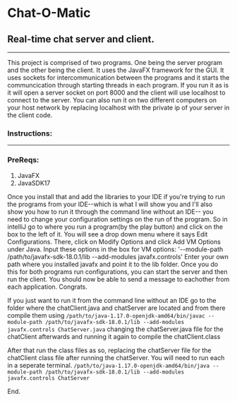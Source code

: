# Chat-O-Matic
## Real-time chat server and client.
---
This project is comprised of two programs. One being the server program and the other being the client.
It uses the JavaFX framework for the GUI. It uses sockets for intercommunication between the programs and 
it starts the communcication through starting threads in each program. If you run it as is it will open 
a server socket on port 8000 and the client will use localhost to connect to the server. You can also run it
on two different computers on your host network by replacing localhost with the private ip of your server in the client code.

### Instructions: 
---
### PreReqs: 
1. JavaFX 
2. JavaSDK17

Once you install that and add the libraries to your IDE if you're trying to run the programs from your IDE--which is what I will show you and I'll also
show you how to run it through the command line without an IDE-- you need to change your configuration settings on the run of the program. So in intelliJ
go to where you run a program(by the play button) and click on the box to the left of it. You will see a drop down menu where it says Edit Configurations. 
There, click on Modify Options and click Add VM Options under Java. Input these options in the box for VM options:
'--module-path /path/to/javafx-sdk-18.0.1/lib --add-modules javafx.controls' 
Enter your own path where you installed javafx and point it to the lib folder.
Once you do this for both programs run configurations, you can start the server and then run the client. 
You should now be able to send a message to eachother from each application. Congrats.

If you just want to run it from the command line without an IDE go to the folder where the chatClient.java and chatServer are located 
and from there compile them using `/path/to/java-1.17.0-openjdk-amd64/bin/javac --module-path /path/to/javafx-sdk-18.0.1/lib --add-modules javafx.controls ChatServer.java`
changing the chatServer.java file for the chatClient afterwards and running it again to compile the chatClient.class

After that run the class files as so, replacing the chatServer file for the chatClient class file after running the chatServer. You will need to run each in a seperate terminal.
`/path/to/java-1.17.0-openjdk-amd64/bin/java --module-path /path/to/javafx-sdk-18.0.1/lib --add-modules javafx.controls ChatServer`

End.
